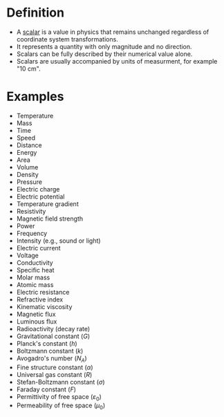 
# Definition

- A <u>scalar</u> is a value in physics that remains unchanged regardless of coordinate system transformations.
- It represents a quantity with only magnitude and no direction.
- Scalars can be fully described by their numerical value alone.
- Scalars are usually accompanied by units of measurment, for example "10 cm".

# Examples

- Temperature
- Mass
- Time
- Speed
- Distance
- Energy
- Area
- Volume
- Density
- Pressure
- Electric charge
- Electric potential
- Temperature gradient
- Resistivity
- Magnetic field strength
- Power
- Frequency
- Intensity (e.g., sound or light)
- Electric current
- Voltage
- Conductivity
- Specific heat
- Molar mass
- Atomic mass
- Electric resistance
- Refractive index
- Kinematic viscosity
- Magnetic flux
- Luminous flux
- Radioactivity (decay rate)
- Gravitational constant ($G$)
- Planck's constant ($h$)
- Boltzmann constant ($k$)
- Avogadro's number ($N_A$)
- Fine structure constant ($α$)
- Universal gas constant ($R$)
- Stefan-Boltzmann constant ($σ$)
- Faraday constant ($F$)
- Permittivity of free space ($ε_0$)
- Permeability of free space ($μ_0$)